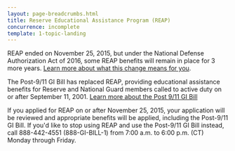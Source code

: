```yaml
---
layout: page-breadcrumbs.html
title: Reserve Educational Assistance Program (REAP)
concurrence: incomplete
template: 1-topic-landing
---
```


<div class="va-introtext">

REAP ended on November 25, 2015, but under the National Defense Authorization Act of 2016, some REAP benefits will remain in place for 3 more years. [Learn more about what this change means for you](http://www.benefits.va.gov/gibill/reap.asp).

</div>

The Post-9/11 GI Bill has replaced REAP, providing educational assistance benefits for Reserve and National Guard members called to active duty on or after September 11, 2001. [Learn more about the Post 9/11 GI Bill](/education/gi-bill/post-9-11/)

If you applied for REAP on or after November 25, 2015, your application will be reviewed and appropriate benefits will be applied, including the Post-9/11 GI Bill. If you'd like to stop using REAP and use the Post-9/11 GI Bill instead, call <span class="tel">888-442-4551</span> (888-GI-BILL-1) from 7:00 a.m. to 6:00 p.m. (CT) Monday through Friday.
